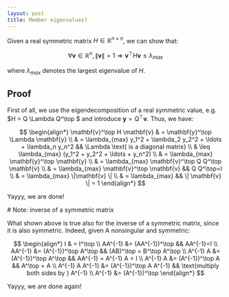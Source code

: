 ```yaml
---
layout: post
title: Member eigenvalues?
---
```


Given a real symmetric matrix $H \in \mathbb{R}^{n\times n}$, we can show that:

$$ \forall \mathbf{v} \in \mathbb{R}^n, \|\mathbf{v}\|=1 \Rightarrow \mathbf{v}^\top H \mathbf{v} \leq \lambda_{max} $$ 

where $\lambda_{max}$ denotes the largest eigenvalue of $H$.

## Proof

First of all, we use the eigendecomposition of a real symmetric value, e.g. $H = Q \Lambda Q^\top $ and introduce $\mathbf{y} = Q^\top \mathbf{v}$. Thus, we have:

$$
\begin{align*}
    \mathbf{v}^\top H \mathbf{v} & = \mathbf{y}^\top \Lambda 
    \mathbf{y} \\
    & = \lambda_{max} y_1^2 + \lambda_2 y_2^2 + \ldots + \lambda_n y_n^2  && \Lambda \text{ is a diagonal matrix} \\
    & \leq \lambda_{max} (y_1^2 + y_2^2 + \ldots + y_n^2) \\
    & = \lambda_{max} \mathbf{y}^\top \mathbf{y} \\
    & = \lambda_{max} \mathbf{v}^\top Q Q^\top \mathbf{v} \\
    & = \lambda_{max} \mathbf{v}^\top \mathbf{v} && Q Q^\top=I \\
    & = \lambda_{max} \|\mathbf{v} \| \\
    & = \lambda_{max} && \| \mathbf{v} \| = 1 
\end{align*}
$$

Yayyy, we are done!

# Note: inverse of a symmetric matrix

What shown above is true also for the inverse of a symmetric matrix, since it is also symmetric. Indeed, given A nonsingular and symmetric:

$$
\begin{align*}
    I & = I^\top \\
    AA^{-1} &= (AA^{-1})^\top && AA^{-1}=I \\
    AA^{-1} &= (A^{-1})^\top A^\top && (AB)^\top = B^\top A^\top \\
    A^{-1} A &= (A^{-1})^\top A^\top && AA^{-1} = A^{-1} A = I \\
    A^{-1} A &= (A^{-1})^\top A && A^\top = A \\
    A^{-1} A A^{-1} &= (A^{-1})^\top A A^{-1} && \text{multiply both sides by } A^{-1} \\
    A^{-1} &= (A^{-1})^\top
\end{align*}
$$

Yayyy, we are done again!
